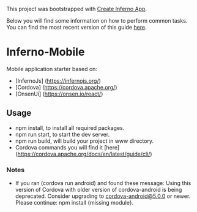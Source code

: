 This project was bootstrapped with [Create Inferno App](https://github.com/infernojs/create-inferno-app).

Below you will find some information on how to perform common tasks.<br>
You can find the most recent version of this guide [here](https://github.com/infernojs/create-inferno-app/blob/master/packages/inferno-scripts/template/README.md).

# Inferno-Mobile

Mobile application starter based on:
- [InfernoJs] (https://infernojs.org/)
- [Cordova] (https://cordova.apache.org/)
- [OnsenUi] (https://onsen.io/react/)
## Usage

- npm install, to install all required packages.
- npm run start, to start the dev server.
- npm run build, will build your project in www directory.
- Cordova commands you will find it [here] (https://cordova.apache.org/docs/en/latest/guide/cli/)

### Notes
- If you ran (cordova run android) and found these message:
Using this version of Cordova with older version of cordova-android is being deprecated. Consider upgrading to cordova-android@5.0.0 or newer. Please continue: npm install {missing module}.
